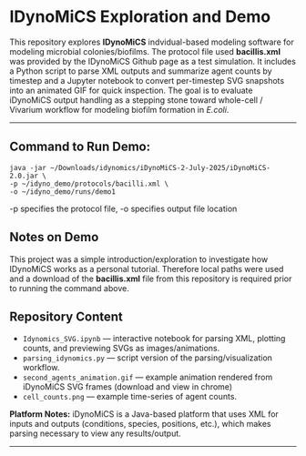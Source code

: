 # IDynoMiCS Exploration and Demo 
This repository explores **IDynoMiCS** indvidual-based modeling software for modeling microbial colonies/biofilms. The protocol file used **bacillis.xml** was provided by the IDynoMiCS Github page as a test simulation. It includes a Python script to parse XML outputs and summarize agent counts by timestep and a Jupyter notebook to convert per-timestep SVG snapshots into an animated GIF for quick inspection. The goal is to evaluate iDynoMiCS output handling as a stepping stone toward whole-cell / Vivarium workflow for modeling biofilm formation in _E.coli_.

---

## Command to Run Demo: 

```
java -jar ~/Downloads/idynomics/iDynoMiCS-2-July-2025/iDynoMiCS-2.0.jar \
-p ~/idyno_demo/protocols/bacilli.xml \ 
-o ~/idyno_demo/runs/demo1
```
-p specifies the protocol file, -o specifies output file location

## Notes on Demo
This project was a simple introduction/exploration to investigate how IDynoMiCS works as a personal tutorial. Therefore local paths were used and a download of the **bacillis.xml** file from this repository is required prior to running the command above. 


## Repository Content

- `Idynomics_SVG.ipynb` — interactive notebook for parsing XML, plotting counts, and previewing SVGs as images/animations.
- `parsing_idynomics.py` — script version of the parsing/visualization workflow.
- `second_agents_animation.gif` — example animation rendered from iDynoMiCS SVG frames (download and view in chrome)
- `cell_counts.png` — example time-series of agent counts.

**Platform Notes:** iDynoMiCS is a Java-based platform that uses XML for inputs and outputs (conditions, species, positions, etc.), which makes parsing necessary to view any results/output. 

---

